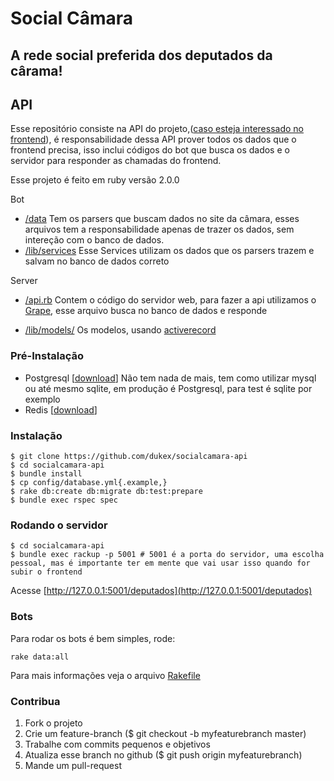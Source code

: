 # Social Câmara
## A rede social preferida dos deputados da cârama!

## API

Esse repositório consiste na API do projeto,([caso esteja interessado no frontend](https://github.com/dukex/socialcamara-site)), é responsabilidade dessa API prover todos os dados que o frontend precisa, isso inclui códigos do bot que busca os dados e o servidor para responder as chamadas do frontend.

Esse projeto é feito em ruby versão 2.0.0

Bot

* [/data](https://github.com/dukex/socialcamara-api/tree/master/data) Tem os parsers que buscam dados no site da câmara, esses arquivos tem a responsabilidade apenas de trazer os dados, sem intereção com o banco de dados.
* [/lib/services](https://github.com/dukex/socialcamara-api/tree/master/lib/services) Esse Services utilizam os dados que os parsers trazem e salvam no banco de dados correto

Server

* [/api.rb](https://github.com/dukex/socialcamara-api/blob/master/api.rb) Contem o código do servidor web, para fazer a api utilizamos o [Grape](https://github.com/intridea/grape), esse arquivo busca no banco de dados e responde

* [/lib/models/](https://github.com/dukex/socialcamara-api/tree/master/lib/models) Os modelos, usando [activerecord](http://api.rubyonrails.org/classes/ActiveRecord/Base.html)


### Pré-Instalação


* Postgresql [[download](http://www.postgresql.org/download/)] Não tem nada de mais, tem como utilizar mysql ou até mesmo sqlite, em produção é Postgresql, para test é sqlite por exemplo
* Redis [[download](http://redis.io/download)]
  
  
### Instalação

```
$ git clone https://github.com/dukex/socialcamara-api
$ cd socialcamara-api
$ bundle install
$ cp config/database.yml{.example,}
$ rake db:create db:migrate db:test:prepare
$ bundle exec rspec spec
```

### Rodando o servidor

```
$ cd socialcamara-api
$ bundle exec rackup -p 5001 # 5001 é a porta do servidor, uma escolha pessoal, mas é importante ter em mente que vai usar isso quando for subir o frontend
```

Acesse [http://127.0.0.1:5001/deputados](http://127.0.0.1:5001/deputados)

### Bots

Para rodar os bots é bem simples, rode:

```
rake data:all
```

Para mais informações veja o arquivo [Rakefile](https://github.com/dukex/socialcamara-api/blob/master/Rakefile#L7-L33)


### Contribua

1. Fork o projeto
2. Crie um feature-branch ($ git checkout -b myfeaturebranch master)
3. Trabalhe com commits pequenos e objetivos
4. Atualiza esse branch no github ($ git push origin myfeaturebranch)
5. Mande um pull-request
